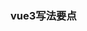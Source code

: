 ### vue3写法要点
###### <script setup> 函数式 与 export default defineComponent({ setup(){} }) | export default { setup(){} }
1. defineXXX方法只能用于函数式，例如：defineEmits,defineProps,defineExpose
2. 后两者写法差不多一个意思，支持生命周期，props 和 emit等可以借助 setup(props, {attrs,slots,emits,expose}){},注意最后要return
###### ref 可以定义响应式数据，也可以用来获取dom, 这里记录获取dom的坑
1. 子组件 和 普通标签 有点区别。 

```
<test ref="testbox"></test>
<div ref="login"></div>
```
调用时：

```
setup() {
    const testbox = ref<InstanceType<typeof test> | null>(null) // ts 获取子组件的类型
    const login = ref(null as HTMLDivElement | null) // 标签类型，后面使用时，可能为null会提示不能去里面的属性，要做判断或者使用'?'取，例如 testbox.value?.a
    onMounted(()=> {
        console.log('test==',testbox.value?.a) // a 需要在 test组件中 利用 defineExpose 或者 expose 暴露出来
        console.log('login==',login.value)
    })
    return {
        testbox,
        login
    }
}

```
```
// defineEmits 用法
const emit = defineEmits<{ (e: "emitCode", code: string): void }>();
emit('emitCode', code)
```   
2. ts 使用中括号时
```
const obj = ref<{a:string}>({a:'abc'})
const test = (type: keyof {a:string}) => {
    console.log(obj.value[type])
}
```
3. 获取组件类型: InstanceType<typeof component_name>

### 事件总线用 mitt
### 状态管理vuex 或者 pinia
vuex:
```
// 注意： main.ts 中注入
import { useStore } from "vuex"
const store = useStore()
store.dispatch('updateCommentsAction', 25)

```

pinia:
```
// main.ts 注入
import { createPinia } from 'pinia'
app.use(createPinia())
// .vue文件中使用
import { todoStore } from '../../store/pinia'
import { storeToRefs } from 'pinia'
const store = todoStore()
const { todos,filter,nextId } = storeToRefs(store)
const testFuc = () => {
  console.log(store)
  store.addTodo('test1')
}
```
### ui 框架的换肤 vite插件
### 没有name的情况下，怎么写递归组件，keep-alive如何匹配? 
答：会使用文件名作为name，参考：[https://www.cnblogs.com/guangzan/p/15021560.html#name-的自动推导](https://www.cnblogs.com/guangzan/p/15021560.html#name-的自动推导)
### 路由权限设计
### 布局，布局切换
